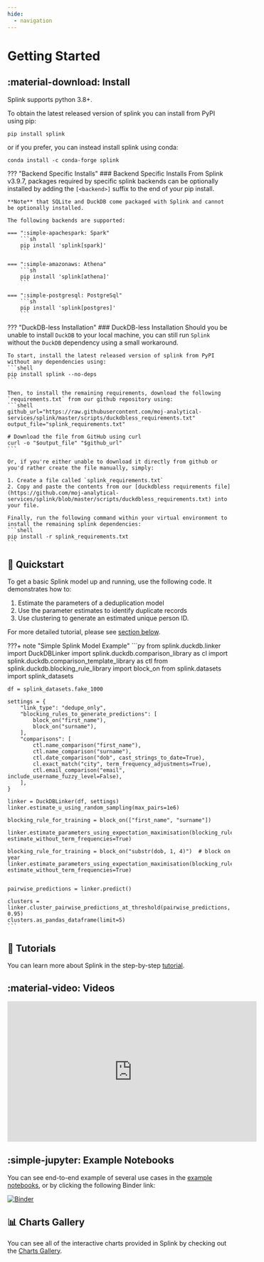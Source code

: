 ```yaml
---
hide:
  - navigation
---
```


# Getting Started

## :material-download: Install
Splink supports python 3.8+.

To obtain the latest released version of splink you can install from PyPI using pip:
```shell
pip install splink
```

or if you prefer, you can instead install splink using conda:
```shell
conda install -c conda-forge splink
```

??? "Backend Specific Installs"
    ### Backend Specific Installs
    From Splink v3.9.7, packages required by specific splink backends can be optionally installed by adding the `[<backend>]` suffix to the end of your pip install.

    **Note** that SQLite and DuckDB come packaged with Splink and cannot be optionally installed.

    The following backends are supported:

    === ":simple-apachespark: Spark"
        ```sh
        pip install 'splink[spark]'
        ```

    === ":simple-amazonaws: Athena"
        ```sh
        pip install 'splink[athena]'
        ```

    === ":simple-postgresql: PostgreSql"
        ```sh
        pip install 'splink[postgres]'
        ```

??? "DuckDB-less Installation"
    ### DuckDB-less Installation
    Should you be unable to install `DuckDB` to your local machine, you can still run `Splink` without the `DuckDB` dependency using a small workaround.

    To start, install the latest released version of splink from PyPI without any dependencies using:
    ```shell
    pip install splink --no-deps
    ```

    Then, to install the remaining requirements, download the following `requirements.txt` from our github repository using:
    ```shell
    github_url="https://raw.githubusercontent.com/moj-analytical-services/splink/master/scripts/duckdbless_requirements.txt"
    output_file="splink_requirements.txt"

    # Download the file from GitHub using curl
    curl -o "$output_file" "$github_url"
    ```

    Or, if you're either unable to download it directly from github or you'd rather create the file manually, simply:

    1. Create a file called `splink_requirements.txt`
    2. Copy and paste the contents from our [duckdbless requirements file](https://github.com/moj-analytical-services/splink/blob/master/scripts/duckdbless_requirements.txt) into your file.

    Finally, run the following command within your virtual environment to install the remaining splink dependencies:
    ```shell
    pip install -r splink_requirements.txt
    ```

## :rocket: Quickstart

To get a basic Splink model up and running, use the following code. It demonstrates how to:

1. Estimate the parameters of a deduplication model
2. Use the parameter estimates to identify duplicate records
3. Use clustering to generate an estimated unique person ID.

For more detailed tutorial, please see [section below](#tutorial).

???+ note "Simple Splink Model Example"
    ```py
    from splink.duckdb.linker import DuckDBLinker
    import splink.duckdb.comparison_library as cl
    import splink.duckdb.comparison_template_library as ctl
    from splink.duckdb.blocking_rule_library import block_on
    from splink.datasets import splink_datasets

    df = splink_datasets.fake_1000

    settings = {
        "link_type": "dedupe_only",
        "blocking_rules_to_generate_predictions": [
            block_on("first_name"),
            block_on("surname"),
        ],
        "comparisons": [
            ctl.name_comparison("first_name"),
            ctl.name_comparison("surname"),
            ctl.date_comparison("dob", cast_strings_to_date=True),
            cl.exact_match("city", term_frequency_adjustments=True),
            ctl.email_comparison("email", include_username_fuzzy_level=False),
        ],
    }

    linker = DuckDBLinker(df, settings)
    linker.estimate_u_using_random_sampling(max_pairs=1e6)

    blocking_rule_for_training = block_on(["first_name", "surname"])

    linker.estimate_parameters_using_expectation_maximisation(blocking_rule_for_training, estimate_without_term_frequencies=True)

    blocking_rule_for_training = block_on("substr(dob, 1, 4)")  # block on year
    linker.estimate_parameters_using_expectation_maximisation(blocking_rule_for_training, estimate_without_term_frequencies=True)


    pairwise_predictions = linker.predict()

    clusters = linker.cluster_pairwise_predictions_at_threshold(pairwise_predictions, 0.95)
    clusters.as_pandas_dataframe(limit=5)
    ```

## :link: Tutorials

You can learn more about Splink in the step-by-step [tutorial](./demos/00_Tutorial_Introduction.ipynb).

## :material-video: Videos

<iframe width="560" height="315" src="https://www.youtube.com/embed/msz3T741KQI" title="YouTube video player" frameborder="0" allow="accelerometer; autoplay; clipboard-write; encrypted-media; gyroscope; picture-in-picture; web-share" allowfullscreen></iframe>

## :simple-jupyter: Example Notebooks

You can see end-to-end example of several use cases in the [example notebooks](./demos/examples/examples_index.md), or by clicking the following Binder link:

[![Binder](https://mybinder.org/badge.svg)](https://mybinder.org/v2/gh/moj-analytical-services/splink_demos/master?urlpath=lab)

## :bar_chart: Charts Gallery

You can see all of the interactive charts provided in Splink by checking out the [Charts Gallery](./charts/index.md).